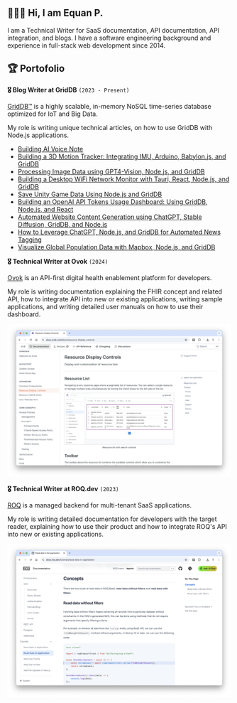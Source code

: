 ## 🧑🏻‍💻  Hi, I am Equan P.

I am a Technical Writer for SaaS documentation, API documentation, API integration, and blogs. I have a software engineering background and experience in full-stack web development since 2014.

## 🏆  Portofolio

**🎖️  Blog Writer at GridDB**  `(2023 - Present)`

[GridDB™](https://griddb.net) is a highly scalable, in-memory NoSQL time-series database optimized for IoT and Big Data.

My role is writing unique technical articles, on how to use GridDB with Node.js applications.

- [Building AI Voice Note](https://griddb.net/en/blog/building-ai-voice-note/)  
- [Building a 3D Motion Tracker: Integrating IMU, Arduino, Babylon.js, and GridDB](https://griddb.net/en/blog/3d-motion-tracker/) 
- [Processing Image Data using GPT4-Vision, Node.js, and GridDB](https://griddb.net/en/blog/processing-image-data-using-gpt4-vision-node-js-and-griddb/)
- [Building a Desktop WiFi Network Monitor with Tauri, React, Node.js, and GridDB](https://griddb.net/en/blog/building-a-desktop-wifi-network-monitor-with-tauri-react-node-js-and-griddb/)
- [Save Unity Game Data Using Node.js and GridDB](https://griddb.net/en/blog/save-unity-game-data-using-node-js-and-griddb/)
- [Building an OpenAI API Tokens Usage Dashboard: Using GridDB, Node.js, and React](https://griddb.net/en/blog/building-an-openai-api-tokens-usage-dashboard-using-griddb-node-js-and-react/)
- [Automated Website Content Generation using ChatGPT, Stable Diffusion, GridDB, and Node.js](https://griddb.net/en/blog/automated-website-content-generation-using-chatgpt-stable-diffusion-griddb-and-node-js/)
- [How to Leverage ChatGPT, Node.js, and GridDB for Automated News Tagging](https://griddb.net/en/blog/how-to-leverage-chatgpt-node-js-and-griddb-for-automated-news-tagging/)
- [Visualize Global Population Data with Mapbox, Node.js, and GridDB](https://griddb.net/en/blog/visualize-global-population-data-with-mapbox-node-js-and-griddb/)

**🎖️  Technical Writer at Ovok** `(2024)`

[Ovok](https://ovok.com) is an API-first digital health enablement platform for developers.

My role is writing documentation explaining the FHIR concept and related API, how to integrate API into new or existing applications, writing sample applications, and writing detailed user manuals on how to use their dashboard. 

![ovok doc](/images/ovok-doc.png)


**🎖️  Technical Writer at ROQ.dev** `(2023)`

[ROQ](https://roq.dev) is a managed backend for multi-tenant SaaS applications. 

My role is writing detailed documentation for developers with the target reader, explaining how to use their product and how to integrate ROQ's API into new or existing applications.

![roq doc](/images/roq-doc.png)
